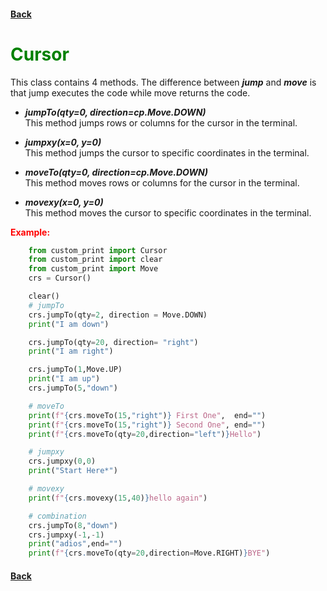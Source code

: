 #### [Back](README.md)
# <span style="color:green"> <strong> Cursor </strong> </span>

This class contains 4 methods. The difference between ***jump*** and ***move*** is that jump executes the code while move returns the code.

+ ***jumpTo(qty=0, direction=cp.Move.DOWN)*** <br> 
This method jumps rows or columns for the cursor in the terminal.

+ ***jumpxy(x=0, y=0)*** <br>
This method jumps the cursor to specific coordinates in the terminal.

+ ***moveTo(qty=0, direction=cp.Move.DOWN)*** <br> 
This method moves rows or columns for the cursor in the terminal.

+ ***movexy(x=0, y=0)*** <br>
This method moves the cursor to specific coordinates in the terminal.

<span style="color:red"> <strong> Example: </strong> </span>

```python
    from custom_print import Cursor
    from custom_print import clear
    from custom_print import Move
    crs = Cursor()

    clear()
    # jumpTo
    crs.jumpTo(qty=2, direction = Move.DOWN)
    print("I am down")

    crs.jumpTo(qty=20, direction= "right")
    print("I am right")

    crs.jumpTo(1,Move.UP)
    print("I am up")
    crs.jumpTo(5,"down")

    # moveTo
    print(f"{crs.moveTo(15,"right")} First One",  end="")
    print(f"{crs.moveTo(15,"right")} Second One", end="")
    print(f"{crs.moveTo(qty=20,direction="left")}Hello")

    # jumpxy
    crs.jumpxy(0,0)
    print("Start Here*")

    # movexy
    print(f"{crs.movexy(15,40)}hello again")

    # combination
    crs.jumpTo(8,"down")
    crs.jumpxy(-1,-1)
    print("adios",end="")
    print(f"{crs.moveTo(qty=20,direction=Move.RIGHT)}BYE")
```

#### [Back](README.md)